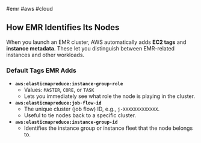 #emr #aws #cloud 

## **How EMR Identifies Its Nodes**

When you launch an EMR cluster, AWS automatically adds **EC2 tags** and **instance metadata**. These let you distinguish between EMR-related instances and other workloads.

### **Default Tags EMR Adds**

- **`aws:elasticmapreduce:instance-group-role`**
    - Values: `MASTER`, `CORE`, or `TASK`
    - Lets you immediately see what role the node is playing in the cluster.
- **`aws:elasticmapreduce:job-flow-id`**
    - The unique cluster (job flow) ID, e.g., `j-XXXXXXXXXXXXX`.
    - Useful to tie nodes back to a specific cluster.
- **`aws:elasticmapreduce:instance-group-id`**
    - Identifies the instance group or instance fleet that the node belongs to.